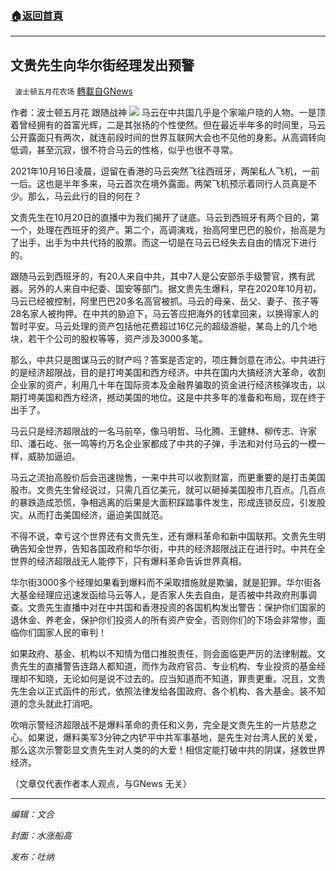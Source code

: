 ###  [:house:返回首頁](https://github.com/ourhimalayas/txt)
---


## 文贵先生向华尔街经理发出预警
` 波士顿五月花农场` [轉載自GNews](https://gnews.org/zh-hans/1611170/)

作者：波士顿五月花 跟随战神
![](https://assets.gnews.org/wp-content/uploads/2021/10/image0-32.jpg)
马云在中共国几乎是个家喻户晓的人物。一是顶着曾经拥有的首富光辉，二是其张扬的个性使然。但在最近半年多的时间里，马云公开露面只有两次，就连前段时间的世界互联网大会也不见他的身影。从高调转向低调，甚至沉寂，很不符合马云的性格，似乎也很不寻常。

2021年10月16日凌晨，逗留在香港的马云突然飞往西班牙，两架私人飞机，一前一后。这也是半年多来，马云首次在境外露面。两架飞机预示着同行人员真是不少。那么，马云此行的目的何在？

文贵先生在10月20日的直播中为我们揭开了谜底。马云到西班牙有两个目的，第一个，处理在西班牙的资产。第二个，高调演戏，抬高阿里巴巴的股价，抬高是为了出手，出手为中共代持的股票。而这一切是在马云已经失去自由的情况下进行的。

跟随马云到西班牙的，有20人来自中共，其中7人是公安部杀手级警官，携有武器。另外的人来自中纪委、国安等部门。据文贵先生爆料，早在2020年10月初，马云已经被控制，阿里巴巴20多名高官被抓。马云的母亲、岳父、妻子、孩子等28名家人被拘押。在中共的胁迫下，马云答应把海外的钱拿回来，以换得家人的暂时平安。马云处理的资产包括他花费超过16亿元的超级游艇，某岛上的几个地块，若干个公司的股权等等，资产涉及3000多笔。

那么，中共只是图谋马云的财产吗？答案是否定的，项庄舞剑意在沛公。中共进行的是经济超限战，目的是打垮美国和西方经济。中共在国内大搞经济大革命，收割企业家的资产，利用几十年在国际资本及金融界骗取的资金进行经济核弹攻击，以期打垮美国和西方经济，撼动美国的地位。这是中共多年的准备和布局，现在终于出手了。

马云只是经济超限战的一名马前卒，像马明哲、马化腾、王健林、柳传志、许家印、潘石屹、张一鸣等约万名企业家都成了中共的子弹，手法和对付马云的一模一样，威胁加逼迫。

马云之流抬高股价后会迅速抛售，一来中共可以收割财富，而更重要的是打击美国股市。文贵先生曾经说过，只需几百亿美元，就可以砸掉美国股市几百点。几百点的暴跌造成恐慌，争相逃离的后果是大面积踩踏事件发生，形成连锁反应，引发股灾。从而打击美国经济，逼迫美国就范。

不得不说，幸亏这个世界还有文贵先生，还有爆料革命和新中国联邦。文贵先生明确告知全世界，告知各国政府和华尔街，中共的经济超限战正在进行时。中共在全世界的经济超限战无人能停下，只有爆料革命告诉世界真相。

华尔街3000多个经理如果看到爆料而不采取措施就是欺骗，就是犯罪。华尔街各大基金经理应迅速发函给马云等人，是否家人失去自由，是否被中共政府刑事调查。文贵先生直播中对在中共国和香港投资的各国机构发出警告：保护你们国家的退休金、养老金，保护你们投资人的所有资产安全，否则你们的下场会非常惨，面临你们国家人民的审判！

如果政府、基金、机构以不知情为借口推脱责任，则会面临更严厉的法律制裁。文贵先生的直播警告连路人都知道，而作为政府官员、专业机构、专业投资的基金经理却不知晓，无论如何是说不过去的。应当知道而不知道，罪责更重。况且，文贵先生会以正式函件的形式，依照法律发给各国政府、各个机构、各大基金。装不知道的念头就此打消吧。

吹哨示警经济超限战不是爆料革命的责任和义务，完全是文贵先生的一片慈悲之心。如果说，爆料美军3分钟之内铲平中共军事基地，是先生对台湾人民的关爱，那么这次示警彰显文贵先生对人类的的大爱！相信定能打破中共的阴谋，拯救世界经济。

（文章仅代表作者本人观点，与GNews 无关）

* * *

*编辑：文合*

*封面：水涨船高*

*发布：吐纳*

